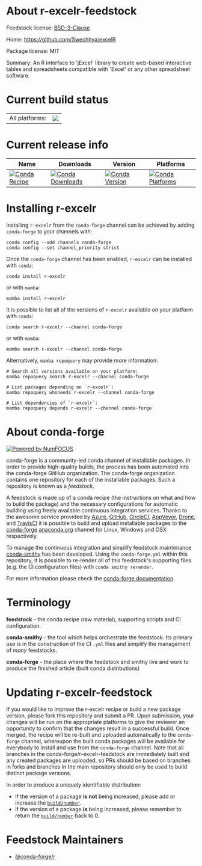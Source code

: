About r-excelr-feedstock
========================

Feedstock license: [BSD-3-Clause](https://github.com/conda-forge/r-excelr-feedstock/blob/main/LICENSE.txt)

Home: https://github.com/Swechhya/excelR

Package license: MIT

Summary: An R interface to 'jExcel' library to create web-based interactive tables and spreadsheets compatible with 'Excel' or any other spreadsheet software.

Current build status
====================


<table><tr><td>All platforms:</td>
    <td>
      <a href="https://dev.azure.com/conda-forge/feedstock-builds/_build/latest?definitionId=11133&branchName=main">
        <img src="https://dev.azure.com/conda-forge/feedstock-builds/_apis/build/status/r-excelr-feedstock?branchName=main">
      </a>
    </td>
  </tr>
</table>

Current release info
====================

| Name | Downloads | Version | Platforms |
| --- | --- | --- | --- |
| [![Conda Recipe](https://img.shields.io/badge/recipe-r--excelr-green.svg)](https://anaconda.org/conda-forge/r-excelr) | [![Conda Downloads](https://img.shields.io/conda/dn/conda-forge/r-excelr.svg)](https://anaconda.org/conda-forge/r-excelr) | [![Conda Version](https://img.shields.io/conda/vn/conda-forge/r-excelr.svg)](https://anaconda.org/conda-forge/r-excelr) | [![Conda Platforms](https://img.shields.io/conda/pn/conda-forge/r-excelr.svg)](https://anaconda.org/conda-forge/r-excelr) |

Installing r-excelr
===================

Installing `r-excelr` from the `conda-forge` channel can be achieved by adding `conda-forge` to your channels with:

```
conda config --add channels conda-forge
conda config --set channel_priority strict
```

Once the `conda-forge` channel has been enabled, `r-excelr` can be installed with `conda`:

```
conda install r-excelr
```

or with `mamba`:

```
mamba install r-excelr
```

It is possible to list all of the versions of `r-excelr` available on your platform with `conda`:

```
conda search r-excelr --channel conda-forge
```

or with `mamba`:

```
mamba search r-excelr --channel conda-forge
```

Alternatively, `mamba repoquery` may provide more information:

```
# Search all versions available on your platform:
mamba repoquery search r-excelr --channel conda-forge

# List packages depending on `r-excelr`:
mamba repoquery whoneeds r-excelr --channel conda-forge

# List dependencies of `r-excelr`:
mamba repoquery depends r-excelr --channel conda-forge
```


About conda-forge
=================

[![Powered by
NumFOCUS](https://img.shields.io/badge/powered%20by-NumFOCUS-orange.svg?style=flat&colorA=E1523D&colorB=007D8A)](https://numfocus.org)

conda-forge is a community-led conda channel of installable packages.
In order to provide high-quality builds, the process has been automated into the
conda-forge GitHub organization. The conda-forge organization contains one repository
for each of the installable packages. Such a repository is known as a *feedstock*.

A feedstock is made up of a conda recipe (the instructions on what and how to build
the package) and the necessary configurations for automatic building using freely
available continuous integration services. Thanks to the awesome service provided by
[Azure](https://azure.microsoft.com/en-us/services/devops/), [GitHub](https://github.com/),
[CircleCI](https://circleci.com/), [AppVeyor](https://www.appveyor.com/),
[Drone](https://cloud.drone.io/welcome), and [TravisCI](https://travis-ci.com/)
it is possible to build and upload installable packages to the
[conda-forge](https://anaconda.org/conda-forge) [anaconda.org](https://anaconda.org/)
channel for Linux, Windows and OSX respectively.

To manage the continuous integration and simplify feedstock maintenance
[conda-smithy](https://github.com/conda-forge/conda-smithy) has been developed.
Using the ``conda-forge.yml`` within this repository, it is possible to re-render all of
this feedstock's supporting files (e.g. the CI configuration files) with ``conda smithy rerender``.

For more information please check the [conda-forge documentation](https://conda-forge.org/docs/).

Terminology
===========

**feedstock** - the conda recipe (raw material), supporting scripts and CI configuration.

**conda-smithy** - the tool which helps orchestrate the feedstock.
                   Its primary use is in the construction of the CI ``.yml`` files
                   and simplify the management of *many* feedstocks.

**conda-forge** - the place where the feedstock and smithy live and work to
                  produce the finished article (built conda distributions)


Updating r-excelr-feedstock
===========================

If you would like to improve the r-excelr recipe or build a new
package version, please fork this repository and submit a PR. Upon submission,
your changes will be run on the appropriate platforms to give the reviewer an
opportunity to confirm that the changes result in a successful build. Once
merged, the recipe will be re-built and uploaded automatically to the
`conda-forge` channel, whereupon the built conda packages will be available for
everybody to install and use from the `conda-forge` channel.
Note that all branches in the conda-forge/r-excelr-feedstock are
immediately built and any created packages are uploaded, so PRs should be based
on branches in forks and branches in the main repository should only be used to
build distinct package versions.

In order to produce a uniquely identifiable distribution:
 * If the version of a package **is not** being increased, please add or increase
   the [``build/number``](https://docs.conda.io/projects/conda-build/en/latest/resources/define-metadata.html#build-number-and-string).
 * If the version of a package **is** being increased, please remember to return
   the [``build/number``](https://docs.conda.io/projects/conda-build/en/latest/resources/define-metadata.html#build-number-and-string)
   back to 0.

Feedstock Maintainers
=====================

* [@conda-forge/r](https://github.com/conda-forge/r/)

